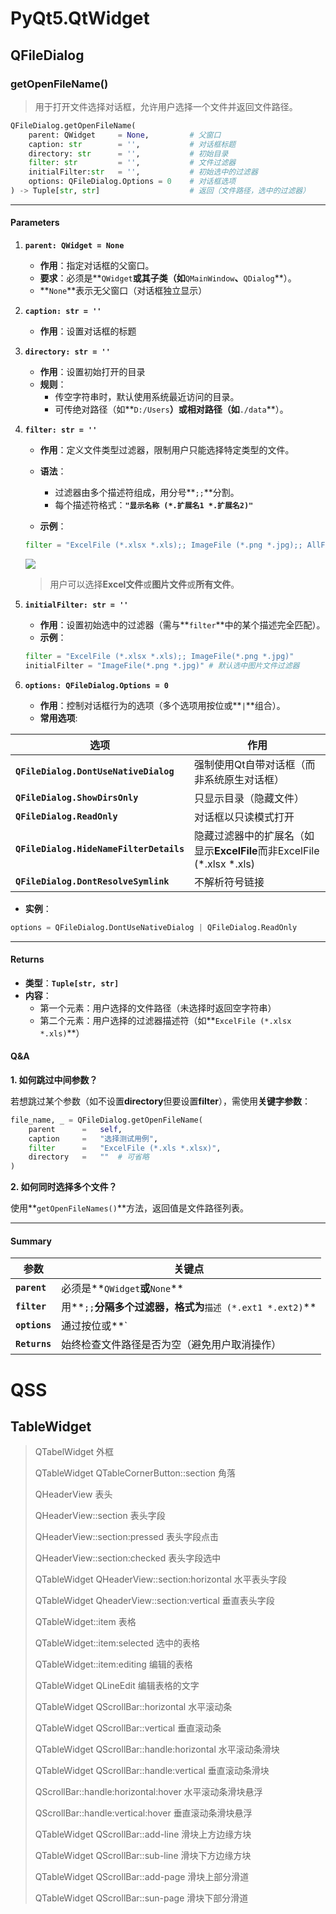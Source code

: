 # PyQt5.QtWidget





## QFileDialog



### getOpenFileName()

> 用于打开文件选择对话框，允许用户选择一个文件并返回文件路径。

```python
QFileDialog.getOpenFileName(
	parent: QWidget 	= None,			# 父窗口
    caption: str		= '',			# 对话框标题
    directory: str		= '',			# 初始目录
    filter: str			= '',			# 文件过滤器
    initialFilter:str	= '',			# 初始选中的过滤器
    options: QFileDialog.Options = 0	# 对话框选项
) -> Tuple[str, str]					# 返回（文件路径，选中的过滤器）
```



---

#### Parameters

1. **`parent: QWidget = None`**

   - **作用**：指定对话框的父窗口。
   - **要求**：必须是**`QWidget`**或其子类（如**`QMainWindow`**、**`QDialog`**）。
   - **`None`**表示无父窗口（对话框独立显示）

2. **`caption: str = ''`**

   - **作用**：设置对话框的标题

3. **`directory: str = ''`**

   - **作用**：设置初始打开的目录
   - **规则**：
     - 传空字符串时，默认使用系统最近访问的目录。
     - 可传绝对路径（如**`D:/Users`**）或相对路径（如**`./data`**）。

4. **`filter: str = ''`**

   - **作用**：定义文件类型过滤器，限制用户只能选择特定类型的文件。
   - **语法**：
     - 过滤器由多个描述符组成，用分号**`;;`**分割。
     - 每个描述符格式：**`"显示名称 (*.扩展名1 *.扩展名2)"`**

   - **示例**：

   ```python
   filter = "ExcelFile (*.xlsx *.xls);; ImageFile (*.png *.jpg);; AllFiles (*)"
   ```

   ![](C:\Users\L\Desktop\PyQt5\img\filterExample.png)

   > 用户可以选择**Excel文件**或**图片文件**或**所有文件**。

5. **`initialFilter: str = ''`**

   - **作用**：设置初始选中的过滤器（需与**`filter`**中的某个描述完全匹配）。
   - **示例**：

   ```python
   filter = "ExcelFile (*.xlsx *.xls);; ImageFile(*.png *.jpg)"
   initialFilter = "ImageFile(*.png *.jpg)"	# 默认选中图片文件过滤器
   ```

6. **`options: QFileDialog.Options = 0`**

   - **作用**：控制对话框行为的选项（多个选项用按位或**`|`**组合）。
   - **常用选项**:

| 选项                                    | 作用                                                         |
| --------------------------------------- | ------------------------------------------------------------ |
| **`QFileDialog.DontUseNativeDialog`**   | 强制使用Qt自带对话框（而非系统原生对话框）                   |
| **`QFileDialog.ShowDirsOnly`**          | 只显示目录（隐藏文件）                                       |
| **`QFileDialog.ReadOnly`**              | 对话框以只读模式打开                                         |
| **`QFileDialog.HideNameFilterDetails`** | 隐藏过滤器中的扩展名（如显示**ExcelFile**而非ExcelFile (*.xlsx *.xls) |
| **`QFileDialog.DontResolveSymlink`**    | 不解析符号链接                                               |

- **实例**：

```python
options = QFileDialog.DontUseNativeDialog | QFileDialog.ReadOnly
```



---

#### Returns

- **类型**：**`Tuple[str, str]`**
- **内容**：
  - 第一个元素：用户选择的文件路径（未选择时返回空字符串）
  - 第二个元素：用户选择的过滤器描述符（如**`ExcelFile (*.xlsx *.xls)`**）

#### Q&A

**1. 如何跳过中间参数？**

若想跳过某个参数（如不设置**directory**但要设置**filter**），需使用**关键字参数**：

```python
file_name, _ = QFileDialog.getOpenFileName(
	parent		=	self,
    caption		=	"选择测试用例",
    filter		=	"ExcelFile (*.xls *.xlsx)",
   	directory	=	""	# 可省略
)
```

**2. 如何同时选择多个文件？**

使用**`getOpenFileNames()`**方法，返回值是文件路径列表。



---

#### Summary

| 参数          | 关键点                                                     |
| ------------- | ---------------------------------------------------------- |
| **`parent`**  | 必须是**`QWidget`**或**`None`**                            |
| **`filter`**  | 用**`;;`**分隔多个过滤器，格式为**`描述 (*.ext1 *.ext2)`** |
| **`options`** | 通过按位或**`|`**组合多个选项                              |
| **`Returns`** | 始终检查文件路径是否为空（避免用户取消操作）               |





# QSS



## TableWidget

> QTabelWidget                                                                 外框
>
> QTableWidget QTableCornerButton::section            角落
>
> QHeaderView                                                                  表头
>
> QHeaderView::section                                                   表头字段
>
> QHeaderView::section:pressed                                   表头字段点击
>
> QHeaderView::section:checked                                   表头字段选中
>
> QTableWidget QHeaderView::section:horizontal     水平表头字段
>
> QTableWidget QheaderView::section:vertical           垂直表头字段
>
> QTableWidget::item                                                       表格
>
> QTableWidget::item:selected                                       选中的表格
>
> QTableWidget::item:editing                                          编辑的表格
>
> QTableWidget QLineEdit                                               编辑表格的文字
>
> QTableWidget QScrollBar::horizontal                         水平滚动条
>
> QTableWidget QScrollBar::vertical                              垂直滚动条
>
> QTableWidget QScrollBar::handle:horizontal           水平滚动条滑块
>
> QTableWidget QScrollBar::handle:vertical                垂直滚动条滑块
>
> QScrollBar::handle:horizontal:hover                          水平滚动条滑块悬浮
>
> QScrollBar::handle:vertical:hover                               垂直滚动条滑块悬浮
>
> QTableWidget QScrollBar::add-line                            滑块上方边缘方块
>
> QTableWidget QScrollBar::sub-line                            滑块下方边缘方块
>
> QTableWidget QScrollBar::add-page                         滑块上部分滑道
>
> QTableWidget QScrollBar::sun-page                          滑块下部分滑道